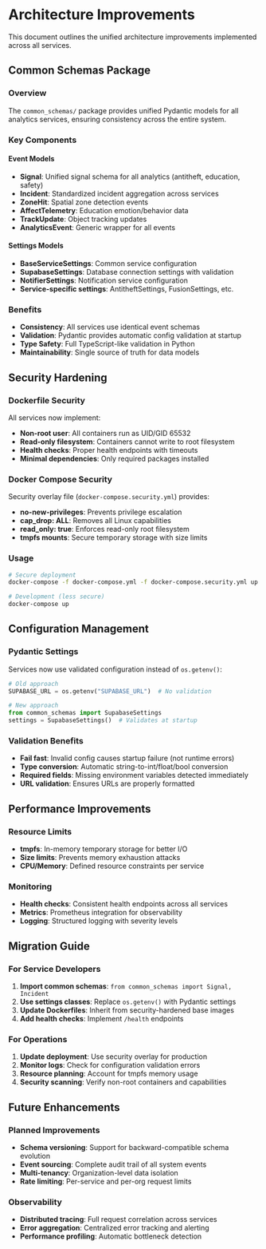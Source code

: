 # Architecture Improvements

This document outlines the unified architecture improvements implemented across all services.

## Common Schemas Package

### Overview
The `common_schemas/` package provides unified Pydantic models for all analytics services, ensuring consistency across the entire system.

### Key Components

#### Event Models
- **Signal**: Unified signal schema for all analytics (antitheft, education, safety)
- **Incident**: Standardized incident aggregation across services  
- **ZoneHit**: Spatial zone detection events
- **AffectTelemetry**: Education emotion/behavior data
- **TrackUpdate**: Object tracking updates
- **AnalyticsEvent**: Generic wrapper for all events

#### Settings Models
- **BaseServiceSettings**: Common service configuration
- **SupabaseSettings**: Database connection settings with validation
- **NotifierSettings**: Notification service configuration
- **Service-specific settings**: AntitheftSettings, FusionSettings, etc.

### Benefits
- **Consistency**: All services use identical event schemas
- **Validation**: Pydantic provides automatic config validation at startup
- **Type Safety**: Full TypeScript-like validation in Python
- **Maintainability**: Single source of truth for data models

## Security Hardening

### Dockerfile Security
All services now implement:
- **Non-root user**: All containers run as UID/GID 65532
- **Read-only filesystem**: Containers cannot write to root filesystem
- **Health checks**: Proper health endpoints with timeouts
- **Minimal dependencies**: Only required packages installed

### Docker Compose Security
Security overlay file (`docker-compose.security.yml`) provides:
- **no-new-privileges**: Prevents privilege escalation
- **cap_drop: ALL**: Removes all Linux capabilities
- **read_only: true**: Enforces read-only root filesystem
- **tmpfs mounts**: Secure temporary storage with size limits

### Usage
```bash
# Secure deployment
docker-compose -f docker-compose.yml -f docker-compose.security.yml up

# Development (less secure)
docker-compose up
```

## Configuration Management

### Pydantic Settings
Services now use validated configuration instead of `os.getenv()`:

```python
# Old approach
SUPABASE_URL = os.getenv("SUPABASE_URL")  # No validation

# New approach  
from common_schemas import SupabaseSettings
settings = SupabaseSettings()  # Validates at startup
```

### Validation Benefits
- **Fail fast**: Invalid config causes startup failure (not runtime errors)
- **Type conversion**: Automatic string-to-int/float/bool conversion
- **Required fields**: Missing environment variables detected immediately
- **URL validation**: Ensures URLs are properly formatted

## Performance Improvements

### Resource Limits
- **tmpfs**: In-memory temporary storage for better I/O
- **Size limits**: Prevents memory exhaustion attacks
- **CPU/Memory**: Defined resource constraints per service

### Monitoring
- **Health checks**: Consistent health endpoints across all services
- **Metrics**: Prometheus integration for observability
- **Logging**: Structured logging with severity levels

## Migration Guide

### For Service Developers
1. **Import common schemas**: `from common_schemas import Signal, Incident`
2. **Use settings classes**: Replace `os.getenv()` with Pydantic settings
3. **Update Dockerfiles**: Inherit from security-hardened base images
4. **Add health checks**: Implement `/health` endpoints

### For Operations
1. **Update deployment**: Use security overlay for production
2. **Monitor logs**: Check for configuration validation errors
3. **Resource planning**: Account for tmpfs memory usage
4. **Security scanning**: Verify non-root containers and capabilities

## Future Enhancements

### Planned Improvements
- **Schema versioning**: Support for backward-compatible schema evolution
- **Event sourcing**: Complete audit trail of all system events
- **Multi-tenancy**: Organization-level data isolation
- **Rate limiting**: Per-service and per-org request limits

### Observability
- **Distributed tracing**: Full request correlation across services
- **Error aggregation**: Centralized error tracking and alerting
- **Performance profiling**: Automatic bottleneck detection